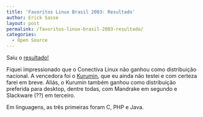 ```yaml
---
title: 'Favoritos Linux Brasil 2003: Resultado'
author: Erick Sasse
layout: post
permalink: /favoritos-linux-brasil-2003-resultado/
categories:
  - Open Source
---
```

Saiu o [resultado!][1] 

Fiquei impressionado que o Conectiva Linux n&atilde;o ganhou como distribui&ccedil;&atilde;o nacional. A vencedora foi o [Kurumin][2], que eu ainda n&atilde;o testei e com certeza farei em breve. Ali&aacute;s, o Kurumin tamb&eacute;m ganhou como distribui&ccedil;&atilde;o preferida para desktop, dentre todas, com Mandrake em segundo e Slackware (??) em terceiro. 

Em linguagens, as tr&ecirc;s primeiras foram C, PHP e Java.

 [1]: http://brlinux.linuxsecurity.com.br/noticias/001434.html
 [2]: http://www.guiadohardware.net/linux/kurumin/